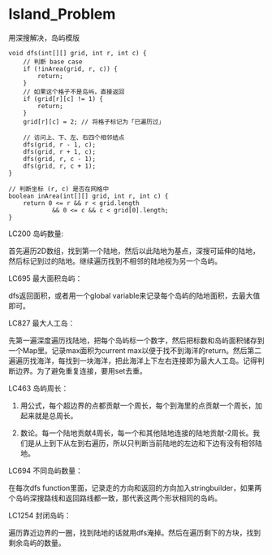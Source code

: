 # Island_Problem

用深搜解决，岛屿模版
    
    void dfs(int[][] grid, int r, int c) {
        // 判断 base case
        if (!inArea(grid, r, c)) {
            return;
        }
        // 如果这个格子不是岛屿，直接返回
        if (grid[r][c] != 1) {
            return;
        }
        grid[r][c] = 2; // 将格子标记为「已遍历过」
        
        // 访问上、下、左、右四个相邻结点
        dfs(grid, r - 1, c);
        dfs(grid, r + 1, c);
        dfs(grid, r, c - 1);
        dfs(grid, r, c + 1);
    }
    
    // 判断坐标 (r, c) 是否在网格中
    boolean inArea(int[][] grid, int r, int c) {
        return 0 <= r && r < grid.length 
            	&& 0 <= c && c < grid[0].length;
    }

LC200 岛屿数量:

首先遍历2D数组，找到第一个陆地，然后以此陆地为基点，深搜可延伸的陆地，然后标记到过的陆地。继续遍历找到不相邻的陆地视为另一个岛屿。

LC695 最大面积岛屿：

dfs返回面积，或者用一个global variable来记录每个岛屿的陆地面积，去最大值即可。

LC827 最大人工岛：

先第一遍深度遍历找陆地，把每个岛屿标一个数字，然后把标数和岛屿面积储存到一个Map里。记录max面积为current max以便于找不到海洋的return。然后第二遍遍历找海洋，每找到一块海洋，把此海洋上下左右连接即为最大人工岛。记得判断边界。为了避免重复连接，要用set去重。

LC463 岛屿周长：

1. 用公式，每个超边界的点都贡献一个周长，每个到海里的点贡献一个周长，加起来就是总周长。

2. 数论。每一个陆地贡献4周长，每一个和其他陆地连接的陆地贡献-2周长。我们是从上到下从左到右遍历，所以只判断当前陆地的左边和下边有没有相邻陆地。

LC694 不同岛屿数量：

在每次dfs function里面，记录走的方向和返回的方向加入stringbuilder，如果两个岛屿深搜路线和返回路线都一致，那代表这两个形状相同的岛屿。

LC1254 封闭岛屿：

遍历靠近边界的一圈，找到陆地的话就用dfs淹掉。然后在遍历剩下的方块，找到剩余岛屿的数量。


